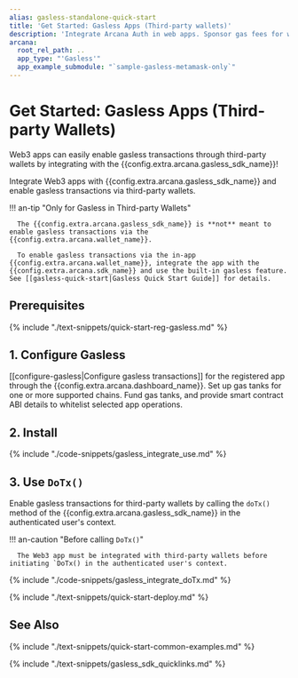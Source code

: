```yaml
---
alias: gasless-standalone-quick-start
title: 'Get Started: Gasless Apps (Third-party wallets)'
description: 'Integrate Arcana Auth in web apps. Sponsor gas fees for whitelisted app operations. Onboard users via social login and use third-party wallets. Enable gasless transactions with zero gas fees for users.'
arcana:
  root_rel_path: ..
  app_type: "'Gasless'"
  app_example_submodule: "`sample-gasless-metamask-only`"
---
```


# Get Started: Gasless Apps (Third-party Wallets)

Web3 apps can easily enable gasless transactions through third-party wallets by integrating with the {{config.extra.arcana.gasless_sdk_name}}! 

Integrate Web3 apps with {{config.extra.arcana.gasless_sdk_name}} and enable gasless transactions via third-party wallets.

!!! an-tip "Only for Gasless in Third-party Wallets"

      The {{config.extra.arcana.gasless_sdk_name}} is **not** meant to enable gasless transactions via the {{config.extra.arcana.wallet_name}}. 
      
      To enable gasless transactions via the in-app  {{config.extra.arcana.wallet_name}}, integrate the app with the {{config.extra.arcana.sdk_name}} and use the built-in gasless feature. See [[gasless-quick-start|Gasless Quick Start Guide]] for details.

## Prerequisites

{% include "./text-snippets/quick-start-reg-gasless.md" %}

## 1. Configure Gasless

[[configure-gasless|Configure gasless transactions]] for the registered app through the {{config.extra.arcana.dashboard_name}}. Set up gas tanks for one or more supported chains. Fund gas tanks, and provide smart contract ABI details to whitelist selected app operations.

## 2. Install

{% include "./code-snippets/gasless_integrate_use.md" %}

## 3. Use `DoTx()`

Enable gasless transactions for third-party wallets by calling the `doTx()` method of the {{config.extra.arcana.gasless_sdk_name}} in the authenticated user's context. 

!!! an-caution "Before calling `DoTx()`"

      The Web3 app must be integrated with third-party wallets before initiating `DoTx() in the authenticated user's context.

{% include "./code-snippets/gasless_integrate_doTx.md" %}

{% include "./text-snippets/quick-start-deploy.md" %}

## See Also

{% include "./text-snippets/quick-start-common-examples.md" %}

{% include "./text-snippets/gasless_sdk_quicklinks.md" %}